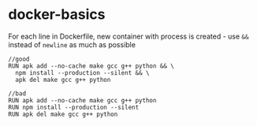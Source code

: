 # docker-basics

For each line in Dockerfile, new container with process is created - use `&&` instead of `newline` as much as possible

```
//good
RUN apk add --no-cache make gcc g++ python && \
  npm install --production --silent && \
  apk del make gcc g++ python
  
//bad
RUN apk add --no-cache make gcc g++ python
RUN npm install --production --silent
RUN apk del make gcc g++ python
```

